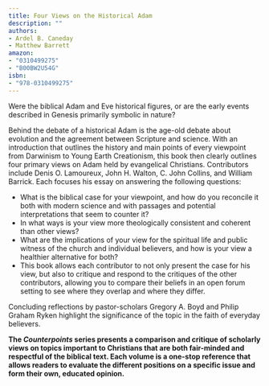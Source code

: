 ```yaml
---
title: Four Views on the Historical Adam 
description: ""
authors:
- Ardel B. Caneday
- Matthew Barrett
amazon:
- "0310499275"
- "B00BW2U54G"
isbn:
- "978-0310499275"
---
```

Were the biblical Adam and Eve historical figures, or are the early events described in Genesis primarily symbolic in nature?

Behind the debate of a historical Adam is the age-old debate about evolution and the agreement between Scripture and science. With an introduction that outlines the history and main points of every viewpoint from Darwinism to Young Earth Creationism, this book then clearly outlines four primary views on Adam held by evangelical Christians.
Contributors include Denis O. Lamoureux, John H. Walton, C. John Collins, and William Barrick. Each focuses his essay on answering the following questions:
- What is the biblical case for your viewpoint, and how do you reconcile it both with modern science and with passages and potential interpretations that seem to counter it?
- In what ways is your view more theologically consistent and coherent than other views?
- What are the implications of your view for the spiritual life and public witness of the church and individual believers, and how is your view a healthier alternative for both?
- This book allows each contributor to not only present the case for his view, but also to critique and respond to the critiques of the other contributors, allowing you to compare their beliefs in an open forum setting to see where they overlap and where they differ.

Concluding reflections by pastor-scholars Gregory A. Boyd and Philip Graham Ryken highlight the significance of the topic in the faith of everyday believers.

__The _Counterpoints_ series presents a comparison and critique of scholarly views on topics important to Christians that are both fair-minded and respectful of the biblical text. Each volume is a one-stop reference that allows readers to evaluate the different positions on a specific issue and form their own, educated opinion.__
